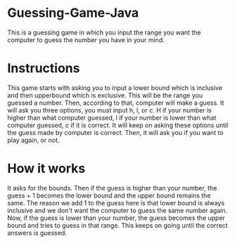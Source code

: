 # Guessing-Game-Java
This is a guessing game in which you input the range you want the computer to guess the number you have in your mind. 

# Instructions
This game starts with asking you to input a lower bound which is inclusive and then upperbound which is exclusive. This will be the range you guessed a number. Then, according to that, computer will make a guess. It will ask you three options, you must input h, l, or c. H if your number is higher than what computer guessed, l if your number is lower than what computer guessed, c if it is correct. It will keep on asking these options until the guess made by computer is correct. Then, it will ask you if you want to play again, or not.

# How it works
It asks for the bounds. Then if the guess is higher than your number, the guess + 1 becomes the lower bound and the upper bound remains the same. The reason we add 1 to the guess here is that lower bound is always inclusive and we don't want the computer to guess the same number again. Now, if the guess is lower than your number, the guess becomes the upper bound and tries to guess in that range. This keeps on going until the correct answers is guessed.
